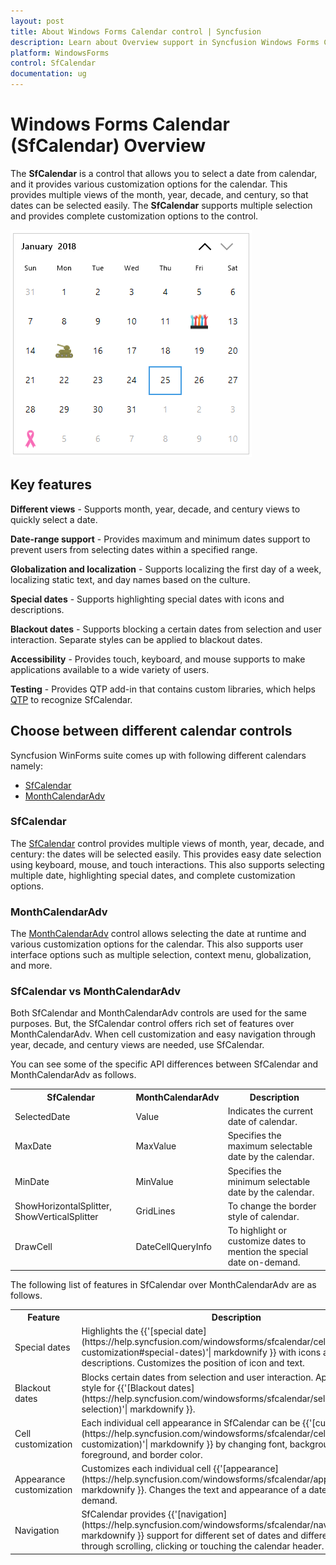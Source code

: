```yaml
---
layout: post
title: About Windows Forms Calendar control | Syncfusion
description: Learn about Overview support in Syncfusion Windows Forms Calendar (SfCalendar) control and more details.
platform: WindowsForms
control: SfCalendar
documentation: ug
---
```


# Windows Forms Calendar (SfCalendar) Overview

The **SfCalendar** is a control that allows you to select a date from calendar, and it provides various customization options for the calendar. This provides multiple views of the month, year, decade, and century, so that dates can be selected easily. The **SfCalendar** supports multiple selection and provides complete customization options to the control.

![Overview of SfCalendar](overview_images/overview.png)

## Key features

**Different views** - Supports month, year, decade, and century views to quickly select a date.

**Date-range support** - Provides maximum and minimum dates support to prevent users from selecting dates within a specified range.

**Globalization and localization** - Supports localizing the first day of a week, localizing static text, and day names based on the culture.

**Special dates** - Supports highlighting special dates with icons and descriptions.

**Blackout dates** - Supports blocking a certain dates from selection and user interaction. Separate styles can be applied to blackout dates.

**Accessibility** - Provides touch, keyboard, and mouse supports to make applications available to a wide variety of users.

**Testing** - Provides QTP add-in that contains custom libraries, which helps [QTP](https://help.syncfusion.com/windowsforms/testing/uft/supported-controls-and-methods#sfcalendar) to recognize SfCalendar.

## Choose between different calendar controls

Syncfusion WinForms suite comes up with following different calendars namely:

* [SfCalendar](https://www.syncfusion.com/products/windows-forms/calendar)
* [MonthCalendarAdv](https://help.syncfusion.com/windowsforms/monthcalendaradv/overview)

### SfCalendar

The [SfCalendar](https://help.syncfusion.com/windowsforms/sfcalendar/overview) control provides multiple views of month, year, decade, and century: the dates will be selected easily. This provides easy date selection using keyboard, mouse, and touch interactions. This also supports selecting multiple date, highlighting special dates, and complete customization options.

### MonthCalendarAdv 

The [MonthCalendarAdv](https://help.syncfusion.com/windowsforms/monthcalendaradv/overview) control allows selecting the date at runtime and various customization options for the calendar. This also supports user interface options such as multiple selection, context menu, globalization, and more.

### SfCalendar vs MonthCalendarAdv

Both SfCalendar and MonthCalendarAdv controls are used for the same purposes. But, the SfCalendar control offers rich set of features over MonthCalendarAdv. When cell customization and easy navigation through year, decade, and century views are needed, use SfCalendar.

You can see some of the specific API differences between SfCalendar and MonthCalendarAdv as follows.

<table>
<tr>
<th>
SfCalendar
</th>
<th>
MonthCalendarAdv
</th>
<th>
Description
</th>
</tr>
<tr>
<td>
SelectedDate
</td>
<td>
Value
</td>
<td>
Indicates the current date of calendar.
</td>
</tr>
<tr>
<td>
MaxDate
</td>
<td>
MaxValue
</td>
<td>
Specifies the maximum selectable date by the calendar.
</td>
</tr>
<tr>
<td>
MinDate
</td>
<td>
MinValue
</td>
<td>
Specifies the minimum selectable date by the calendar.
</td>
</tr>
<tr>
<td>
ShowHorizontalSplitter,
ShowVerticalSplitter
</td>
<td>
GridLines
</td>
<td>
To change the border style of calendar.
</td>
</tr>
<tr>
<td>
DrawCell
</td>
<td>
DateCellQueryInfo
</td>
<td>
To highlight or customize dates to mention the special date on-demand.
</td>
</tr>
</table>

The following list of features in SfCalendar over MonthCalendarAdv are as follows.

<table>
<tr>
<th>
Feature
</th>
<th>
Description
</th>
</tr>
<tr>
<td>
Special dates
</td>
<td>
Highlights the {{'[special date](https://help.syncfusion.com/windowsforms/sfcalendar/cell-customization#special-dates)'| markdownify }} with icons and descriptions. Customizes the position of icon and text.

</td>
</tr>
<tr>
<td>
Blackout dates
</td>
<td>
Blocks certain dates from selection and user interaction. Applies separate style for {{'[Blackout dates](https://help.syncfusion.com/windowsforms/sfcalendar/selection#disable-selection)'| markdownify }}.

</td>
</tr>
<tr>
<td>
Cell customization
</td>
<td>
Each individual cell appearance in SfCalendar can be {{'[customized](https://help.syncfusion.com/windowsforms/sfcalendar/cell-customization)'| markdownify }} by changing font, background, foreground, and border color.

</td>
</tr>
<tr>
<td>
Appearance customization
</td>
<td>
Customizes each individual cell {{'[appearance](https://help.syncfusion.com/windowsforms/sfcalendar/appearance)'| markdownify }}. Changes the text and appearance of a date cell on-demand.

</td>
</tr>
<tr>
<td>
Navigation
</td>
<td>
SfCalendar provides {{'[navigation](https://help.syncfusion.com/windowsforms/sfcalendar/navigation)'| markdownify }} support for different set of dates and different views through scrolling, clicking or touching the calendar header.

</td>
</tr>
</table>
